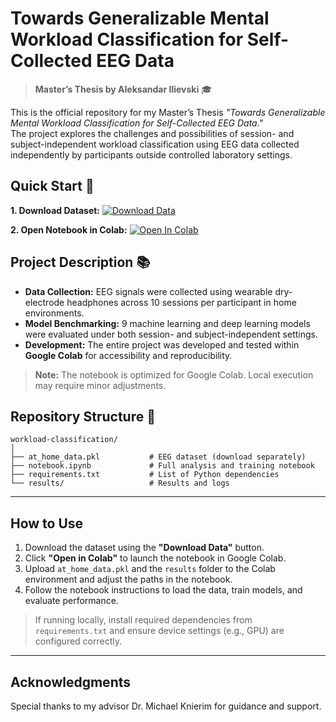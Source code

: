 
# Towards Generalizable Mental Workload Classification for Self-Collected EEG Data

> **Master’s Thesis by Aleksandar Ilievski** 🎓

This is the official repository for my Master’s Thesis *"Towards Generalizable Mental Workload Classification for Self-Collected EEG Data."*  
The project explores the challenges and possibilities of session- and subject-independent workload classification using EEG data collected independently by participants outside controlled laboratory settings.

## Quick Start 🚀

**1. Download Dataset:**  [![Download Data](https://img.shields.io/badge/Download-at_home_data.pkl-success?logo=google-drive&logoColor=white)](https://drive.google.com/uc?id=1HpaUvauJwK04ftqqrOAZWjscVMcefecp&export=download) 


**2. Open Notebook in Colab:**  [![Open In Colab](https://colab.research.google.com/assets/colab-badge.svg)](https://colab.research.google.com/github/AleksandarIlievski/workload-classification/blob/main/mwl_classification.ipynb) 


## Project Description 📚

- **Data Collection:** EEG signals were collected using wearable dry-electrode headphones across 10 sessions per participant in home environments.
- **Model Benchmarking:** 9 machine learning and deep learning models were evaluated under both session- and subject-independent settings.
- **Development:** The entire project was developed and tested within **Google Colab** for accessibility and reproducibility.

> **Note:** The notebook is optimized for Google Colab. Local execution may require minor adjustments.


## Repository Structure 📁

```
workload-classification/
│
├── at_home_data.pkl           # EEG dataset (download separately)
├── notebook.ipynb             # Full analysis and training notebook
├── requirements.txt           # List of Python dependencies
└── results/                   # Results and logs
```

---

## How to Use

1. Download the dataset using the **"Download Data"** button.
2. Click **"Open in Colab"** to launch the notebook in Google Colab.
3. Upload `at_home_data.pkl` and the `results` folder to the Colab environment and adjust the paths in the notebook.
4. Follow the notebook instructions to load the data, train models, and evaluate performance.

> If running locally, install required dependencies from `requirements.txt` and ensure device settings (e.g., GPU) are configured correctly.

---

## Acknowledgments

Special thanks to my advisor Dr. Michael Knierim for guidance and support.
